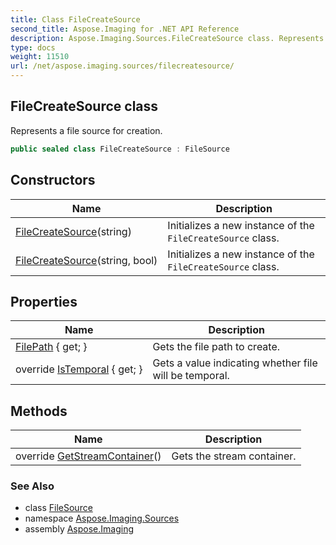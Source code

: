 ```yaml
---
title: Class FileCreateSource
second_title: Aspose.Imaging for .NET API Reference
description: Aspose.Imaging.Sources.FileCreateSource class. Represents a file source for creation
type: docs
weight: 11510
url: /net/aspose.imaging.sources/filecreatesource/
---
```

## FileCreateSource class

Represents a file source for creation.

```csharp
public sealed class FileCreateSource : FileSource
```

## Constructors

| Name | Description |
| --- | --- |
| [FileCreateSource](filecreatesource/#constructor)(string) | Initializes a new instance of the `FileCreateSource` class. |
| [FileCreateSource](filecreatesource/#constructor_1)(string, bool) | Initializes a new instance of the `FileCreateSource` class. |

## Properties

| Name | Description |
| --- | --- |
| [FilePath](../../aspose.imaging.sources/filecreatesource/filepath/) { get; } | Gets the file path to create. |
| override [IsTemporal](../../aspose.imaging.sources/filecreatesource/istemporal/) { get; } | Gets a value indicating whether file will be temporal. |

## Methods

| Name | Description |
| --- | --- |
| override [GetStreamContainer](../../aspose.imaging.sources/filecreatesource/getstreamcontainer/)() | Gets the stream container. |

### See Also

* class [FileSource](../filesource/)
* namespace [Aspose.Imaging.Sources](../../aspose.imaging.sources/)
* assembly [Aspose.Imaging](../../)


